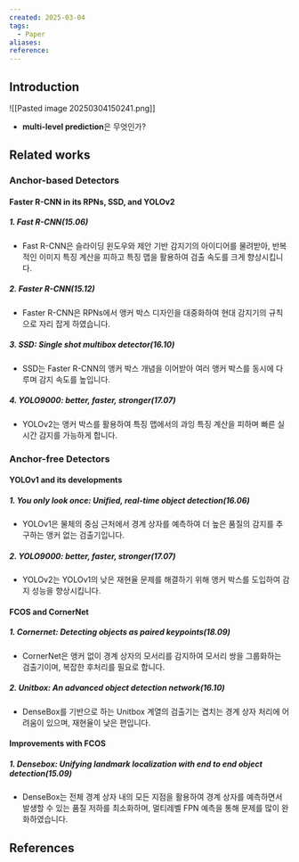 ```yaml
---
created: 2025-03-04
tags:
  - Paper
aliases: 
reference:
---
```

## Introduction
![[Pasted image 20250304150241.png]]

- **multi-level prediction**은 무엇인가?



## Related works
### Anchor-based Detectors

#### Faster R-CNN in its RPNs, SSD, and YOLOv2

##### 1. Fast R-CNN(15.06)
- Fast R-CNN은 슬라이딩 윈도우와 제안 기반 감지기의 아이디어를 물려받아, 반복적인 이미지 특징 계산을 피하고 특징 맵을 활용하여 검출 속도를 크게 향상시킵니다.

##### 2. Faster R-CNN(15.12)
- Faster R-CNN은 RPNs에서 앵커 박스 디자인을 대중화하여 현대 감지기의 규칙으로 자리 잡게 하였습니다.

##### 3. SSD: Single shot multibox detector(16.10)
- SSD는 Faster R-CNN의 앵커 박스 개념을 이어받아 여러 앵커 박스를 동시에 다루며 감지 속도를 높입니다.

##### 4. YOLO9000: better, faster, stronger(17.07)
- YOLOv2는 앵커 박스를 활용하여 특징 맵에서의 과잉 특징 계산을 피하며 빠른 실시간 감지를 가능하게 합니다.

### Anchor-free Detectors

#### YOLOv1 and its developments

##### 1. You only look once: Unified, real-time object detection(16.06)
- YOLOv1은 물체의 중심 근처에서 경계 상자를 예측하여 더 높은 품질의 감지를 추구하는 앵커 없는 검출기입니다.

##### 2. YOLO9000: better, faster, stronger(17.07)
- YOLOv2는 YOLOv1의 낮은 재현율 문제를 해결하기 위해 앵커 박스를 도입하여 감지 성능을 향상시킵니다.

#### FCOS and CornerNet

##### 1. Cornernet: Detecting objects as paired keypoints(18.09)
- CornerNet은 앵커 없이 경계 상자의 모서리를 감지하여 모서리 쌍을 그룹화하는 검출기이며, 복잡한 후처리를 필요로 합니다.

##### 2. Unitbox: An advanced object detection network(16.10)
- DenseBox를 기반으로 하는 Unitbox 계열의 검출기는 겹치는 경계 상자 처리에 어려움이 있으며, 재현율이 낮은 편입니다.

#### Improvements with FCOS

##### 1. Densebox: Unifying landmark localization with end to end object detection(15.09)
- DenseBox는 전체 경계 상자 내의 모든 지점을 활용하여 경계 상자를 예측하면서 발생할 수 있는 품질 저하를 최소화하며, 멀티레벨 FPN 예측을 통해 문제를 많이 완화하였습니다.

## References
